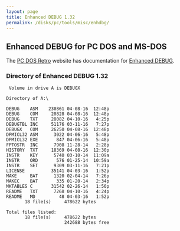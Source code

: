 ```yaml
---
layout: page
title: Enhanced DEBUG 1.32
permalink: /disks/pc/tools/misc/enhdbg/
---
```


Enhanced DEBUG for PC DOS and MS-DOS
---

The [PC DOS Retro](https://sites.google.com/site/pcdosretro/) website has documentation for
[Enhanced DEBUG](https://sites.google.com/site/pcdosretro/enhdebug).

### Directory of Enhanced DEBUG 1.32

	 Volume in drive A is DEBUGX     

	Directory of A:\

	DEBUG    ASM    230861 04-08-16  12:48p
	DEBUG    COM     20828 04-08-16  12:48p
	DEBUG    TXT     28082 04-10-16   4:25p
	DEBUGTBL INC     51176 03-11-16   7:27p
	DEBUGX   COM     26250 04-08-16  12:48p
	DPMICL32 ASM      3022 04-06-16   5:48p
	DPMICL32 EXE       847 04-06-16   5:48p
	FPTOSTR  INC      7908 11-28-14   2:28p
	HISTORY  TXT     18369 04-08-16  12:30p
	INSTR    KEY      5740 03-10-14  11:09a
	INSTR    ORD       576 01-25-14  10:59a
	INSTR    SET      9309 03-11-16   7:21p
	LICENSE          35141 04-03-16   1:52p
	MAKE     BAT      1320 02-04-14   7:26p
	MAKEC    BAT       335 01-20-14   2:34p
	MKTABLES C       31542 02-26-14   1:50p
	README   TXT      7268 04-10-16   4:24p
	README   MD         48 04-03-16   1:52p
	       18 file(s)     478622 bytes

	Total files listed:
	       18 file(s)     478622 bytes
	                      242688 bytes free
